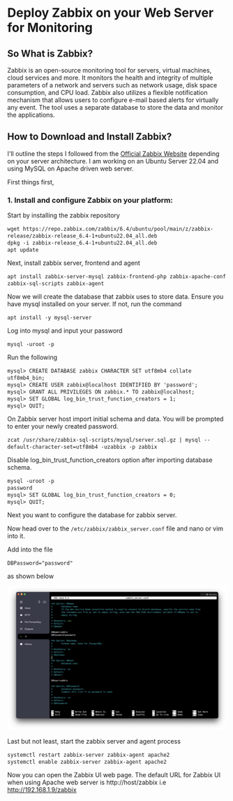 # Deploy Zabbix on your Web Server for Monitoring

## So What is Zabbix?
Zabbix is an open-source monitoring tool for servers, virtual machines, cloud services and more. It monitors the health and integrity of multiple parameters of a network and servers such as network usage, disk space consumption, and CPU load. Zabbix also utilizes a flexible notification mechanism that allows users to configure e-mail based alerts for virtually any event. The tool uses a separate database to store the data and monitor the applications.

## How to Download and Install Zabbix?

I'll outline the steps I followed from the [Official Zabbix Website](https://www.zabbix.com) depending on your server architecture. I am working on an Ubuntu Server 22.04 and using MySQL on Apache driven web server.

First things first, 

### 1. Install and configure Zabbix on your platform:

Start by installing the zabbix repository
```shell
wget https://repo.zabbix.com/zabbix/6.4/ubuntu/pool/main/z/zabbix-release/zabbix-release_6.4-1+ubuntu22.04_all.deb
dpkg -i zabbix-release_6.4-1+ubuntu22.04_all.deb
apt update
```

Next, install zabbix server, frontend and agent
```shell
apt install zabbix-server-mysql zabbix-frontend-php zabbix-apache-conf zabbix-sql-scripts zabbix-agent
```

Now we will create the database that zabbix uses to store data.
Ensure you have mysql installed on your server. If not, run the command
```
apt install -y mysql-server
```
Log into mysql and input your password
```shell
mysql -uroot -p
```
Run the following
```mysql
mysql> CREATE DATABASE zabbix CHARACTER SET utf8mb4 collate utf8mb4_bin;
mysql> CREATE USER zabbix@localhost IDENTIFIED BY 'password';
mysql> GRANT ALL PRIVILEGES ON zabbix.* TO zabbix@localhost;
mysql> SET GLOBAL log_bin_trust_function_creators = 1;
mysql> QUIT;
```

On Zabbix server host import initial schema and data. You will be prompted to enter your newly created password.

```shell
zcat /usr/share/zabbix-sql-scripts/mysql/server.sql.gz | mysql --default-character-set=utf8mb4 -uzabbix -p zabbix
```
Disable log_bin_trust_function_creators option after importing database schema.
```mysql
mysql -uroot -p
password
mysql> SET GLOBAL log_bin_trust_function_creators = 0;
mysql> QUIT;
```
Next you want to configure the database for zabbix server. 

Now head over to the `/etc/zabbix/zabbix_server.conf` file and nano or vim into it.

Add into the file
```
DBPassword="password"
```
as shown below

![](images/Zabbix.png)

Last but not least, start the zabbix server and agent process

```shell
systemctl restart zabbix-server zabbix-agent apache2
systemctl enable zabbix-server zabbix-agent apache2
```

Now you can open the Zabbix UI web page. The default URL for Zabbix UI when using Apache web server is http://host/zabbix i.e http://192.168.1.9/zabbix